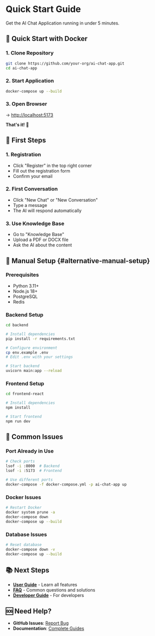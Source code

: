# Quick Start Guide

Get the AI Chat Application running in under 5 minutes.

## 🚀 Quick Start with Docker

### 1. Clone Repository
```bash
git clone https://github.com/your-org/ai-chat-app.git
cd ai-chat-app
```

### 2. Start Application
```bash
docker-compose up --build
```

### 3. Open Browser
→ [http://localhost:5173](http://localhost:5173)

**That's it!** 🎉

## 📝 First Steps

### 1. Registration
- Click "Register" in the top right corner
- Fill out the registration form
- Confirm your email

### 2. First Conversation
- Click "New Chat" or "New Conversation"
- Type a message
- The AI will respond automatically

### 3. Use Knowledge Base
- Go to "Knowledge Base"
- Upload a PDF or DOCX file
- Ask the AI about the content

## 🔧 Manual Setup {#alternative-manual-setup}

### Prerequisites
- Python 3.11+
- Node.js 18+
- PostgreSQL
- Redis

### Backend Setup
```bash
cd backend

# Install dependencies
pip install -r requirements.txt

# Configure environment
cp env.example .env
# Edit .env with your settings

# Start backend
uvicorn main:app --reload
```

### Frontend Setup
```bash
cd frontend-react

# Install dependencies
npm install

# Start frontend
npm run dev
```

## 🐛 Common Issues

### Port Already in Use
```bash
# Check ports
lsof -i :8000  # Backend
lsof -i :5173  # Frontend

# Use different ports
docker-compose -f docker-compose.yml -p ai-chat-app up
```

### Docker Issues
```bash
# Restart Docker
docker system prune -a
docker-compose down
docker-compose up --build
```

### Database Issues
```bash
# Reset database
docker-compose down -v
docker-compose up --build
```

## 📚 Next Steps

- **[User Guide](user-guide.md)** - Learn all features
- **[FAQ](faq.md)** - Common questions and solutions
- **[Developer Guide](developer-guide.md)** - For developers

## 🆘 Need Help?

- **GitHub Issues**: [Report Bug](https://github.com/your-org/ai-chat-app/issues)
- **Documentation**: [Complete Guides](index.md)